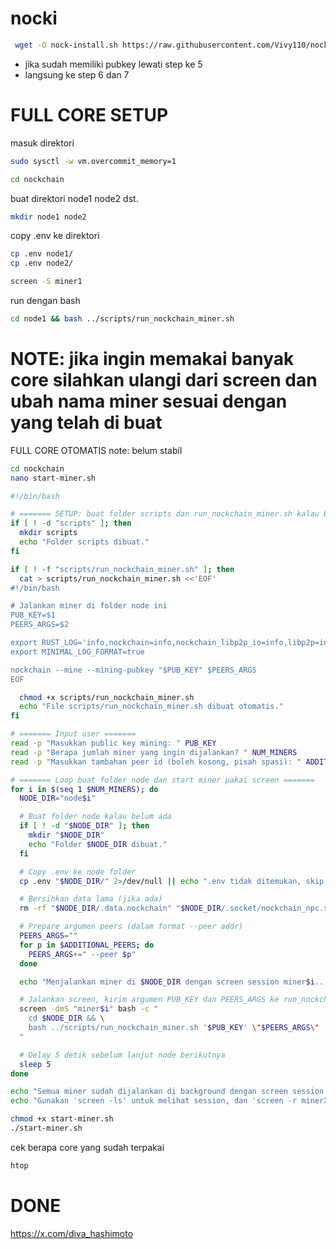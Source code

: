 # nocki

```bash
 wget -O nock-install.sh https://raw.githubusercontent.com/Vivy110/nocki/refs/heads/main/nock-install.sh && sed -i 's/\r$//' nock-install.sh && chmod +x nock-install.sh && ./nock-install.sh
```
- jika sudah memiliki pubkey lewati step ke 5 
- langsung ke step 6 dan 7

# FULL CORE SETUP
masuk direktori
```bash
sudo sysctl -w vm.overcommit_memory=1
```
```bash
cd nockchain
```
buat direktori node1 node2 dst.
```bash
mkdir node1 node2
```
copy .env ke direktori 
```bash
cp .env node1/
cp .env node2/
```
```bash
screen -S miner1
```
run dengan bash 
```bash
cd node1 && bash ../scripts/run_nockchain_miner.sh
```

# NOTE: jika ingin memakai banyak core silahkan ulangi dari screen dan ubah nama miner sesuai dengan yang telah di buat 


FULL CORE OTOMATIS 
note: belum stabil
```bash
cd nockchain
nano start-miner.sh
```
```bash
#!/bin/bash

# ======= SETUP: buat folder scripts dan run_nockchain_miner.sh kalau belum ada =======
if [ ! -d "scripts" ]; then
  mkdir scripts
  echo "Folder scripts dibuat."
fi

if [ ! -f "scripts/run_nockchain_miner.sh" ]; then
  cat > scripts/run_nockchain_miner.sh <<'EOF'
#!/bin/bash

# Jalankan miner di folder node ini
PUB_KEY=$1
PEERS_ARGS=$2

export RUST_LOG='info,nockchain=info,nockchain_libp2p_io=info,libp2p=info,libp2p_quic=info'
export MINIMAL_LOG_FORMAT=true

nockchain --mine --mining-pubkey "$PUB_KEY" $PEERS_ARGS
EOF

  chmod +x scripts/run_nockchain_miner.sh
  echo "File scripts/run_nockchain_miner.sh dibuat otomatis."
fi

# ======= Input user =======
read -p "Masukkan public key mining: " PUB_KEY
read -p "Berapa jumlah miner yang ingin dijalankan? " NUM_MINERS
read -p "Masukkan tambahan peer id (boleh kosong, pisah spasi): " ADDITIONAL_PEERS

# ======= Loop buat folder node dan start miner pakai screen =======
for i in $(seq 1 $NUM_MINERS); do
  NODE_DIR="node$i"

  # Buat folder node kalau belum ada
  if [ ! -d "$NODE_DIR" ]; then
    mkdir "$NODE_DIR"
    echo "Folder $NODE_DIR dibuat."
  fi

  # Copy .env ke node folder
  cp .env "$NODE_DIR/" 2>/dev/null || echo ".env tidak ditemukan, skip copy."

  # Bersihkan data lama (jika ada)
  rm -rf "$NODE_DIR/.data.nockchain" "$NODE_DIR/.socket/nockchain_npc.sock" 2>/dev/null || true

  # Prepare argumen peers (dalam format --peer addr)
  PEERS_ARGS=""
  for p in $ADDITIONAL_PEERS; do
    PEERS_ARGS+=" --peer $p"
  done

  echo "Menjalankan miner di $NODE_DIR dengan screen session miner$i..."

  # Jalankan screen, kirim argumen PUB_KEY dan PEERS_ARGS ke run_nockchain_miner.sh
  screen -dmS "miner$i" bash -c "
    cd $NODE_DIR && \
    bash ../scripts/run_nockchain_miner.sh '$PUB_KEY' \"$PEERS_ARGS\"
  "

  # Delay 5 detik sebelum lanjut node berikutnya
  sleep 5
done

echo "Semua miner sudah dijalankan di background dengan screen session miner1 ... miner$NUM_MINERS."
echo "Gunakan 'screen -ls' untuk melihat session, dan 'screen -r minerX' untuk attach ke miner tertentu."
```
```bash
chmod +x start-miner.sh
./start-miner.sh
```
cek berapa core yang sudah terpakai

```bash
htop
```


# DONE

https://x.com/diva_hashimoto

